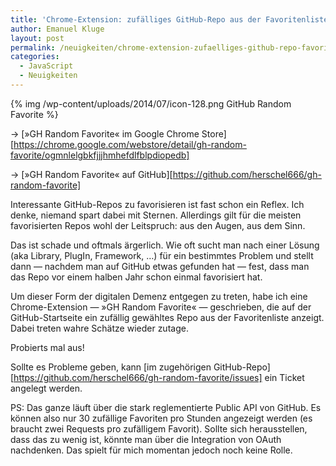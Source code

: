 ```yaml
---
title: 'Chrome-Extension: zufälliges GitHub-Repo aus der Favoritenliste'
author: Emanuel Kluge
layout: post
permalink: /neuigkeiten/chrome-extension-zufaelliges-github-repo-favoriten/
categories:
  - JavaScript
  - Neuigkeiten
---
```


{% img /wp-content/uploads/2014/07/icon-128.png GitHub Random Favorite %}

&rarr; [&raquo;GH Random Favorite&laquo; im Google Chrome Store][https://chrome.google.com/webstore/detail/gh-random-favorite/ogmnlelgbkfjjjhmhefdlfblpdiopedb]

&rarr; [&raquo;GH Random Favorite&laquo; auf GitHub][https://github.com/herschel666/gh-random-favorite]

Interessante GitHub-Repos zu favorisieren ist fast schon ein Reflex. Ich denke, niemand spart dabei mit Sternen. Allerdings gilt für die meisten favorisierten Repos wohl der Leitspruch: aus den Augen, aus dem Sinn.

Das ist schade und oftmals ärgerlich. Wie oft sucht man nach einer Lösung (aka Library, PlugIn, Framework, …) für ein bestimmtes Problem und stellt dann — nachdem man auf GitHub etwas gefunden hat — fest, dass man das Repo vor einem halben Jahr schon einmal favorisiert hat.

Um dieser Form der digitalen Demenz entgegen zu treten, habe ich eine Chrome-Extension — »GH Random Favorite« — geschrieben, die auf der GitHub-Startseite ein zufällig gewähltes Repo aus der Favoritenliste anzeigt. Dabei treten wahre Schätze wieder zutage.

Probierts mal aus!

Sollte es Probleme geben, kann [im zugehörigen GitHub-Repo][https://github.com/herschel666/gh-random-favorite/issues] ein Ticket angelegt werden.

PS: Das ganze läuft über die stark reglementierte Public API von GitHub. Es können also nur 30 zufällige Favoriten pro Stunden angezeigt werden (es braucht zwei Requests pro zufälligem Favorit). Sollte sich herausstellen, dass das zu wenig ist, könnte man über die Integration von OAuth nachdenken. Das spielt für mich momentan jedoch noch keine Rolle.
